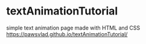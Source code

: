 # textAnimationTutorial
simple text animation page made with HTML and CSS
https://pawsvlad.github.io/textAnimationTutorial/
